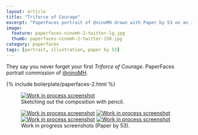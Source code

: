 ```yaml
---
layout: article
title: "Triforce of Courage"
excerpt: "PaperFaces portrait of @ninoMH drawn with Paper by 53 on an iPad."
image: 
  feature: paperfaces-ninomh-2-twitter-lg.jpg
  thumb: paperfaces-ninomh-2-twitter-150.jpg
category: paperfaces
tags: [portrait, illustration, paper by 53]
---
```


They say you never forget your first *Triforce of Courage*. PaperFaces portrait commission of <a href="http://twitter.com/ninoMH">@ninoMH</a>.

{% include boilerplate/paperfaces-2.html %}

<figure>
	<a href="{{ site.url }}/images/paperfaces-ninomh-process-1-lg.jpg"><img src="{{ site.url }}/images/paperfaces-ninomh-process-1-750.jpg" alt="Work in process screenshot"></a>
	<figcaption>Sketching out the composition with pencil.</figcaption>
</figure>

<figure class="half">
	<a href="{{ site.url }}/images/paperfaces-ninomh-process-2-lg.jpg"><img src="{{ site.url }}/images/paperfaces-ninomh-process-2-600.jpg" alt="Work in process screenshot"></a>
	<a href="{{ site.url }}/images/paperfaces-ninomh-process-3-lg.jpg"><img src="{{ site.url }}/images/paperfaces-ninomh-process-3-600.jpg" alt="Work in process screenshot"></a>
	<a href="{{ site.url }}/images/paperfaces-ninomh-process-4-lg.jpg"><img src="{{ site.url }}/images/paperfaces-ninomh-process-4-600.jpg" alt="Work in process screenshot"></a>
	<a href="{{ site.url }}/images/paperfaces-ninomh-process-5-lg.jpg"><img src="{{ site.url }}/images/paperfaces-ninomh-process-5-600.jpg" alt="Work in process screenshot"></a>
	<figcaption>Work in progress screenshots (Paper by 53).</figcaption>
</figure>